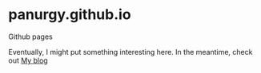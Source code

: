 panurgy.github.io
=================

Github pages

Eventually, I might put something interesting here. In the meantime, check out <a href="http://panurgynet.blogspot.com">My blog</a>

